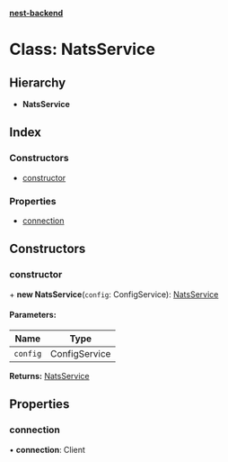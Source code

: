 **[nest-backend](../README.md)**

# Class: NatsService

## Hierarchy

* **NatsService**

## Index

### Constructors

* [constructor](natsservice.md#constructor)

### Properties

* [connection](natsservice.md#connection)

## Constructors

### constructor

\+ **new NatsService**(`config`: ConfigService): [NatsService](natsservice.md)

#### Parameters:

Name | Type |
------ | ------ |
`config` | ConfigService |

**Returns:** [NatsService](natsservice.md)

## Properties

### connection

•  **connection**: Client
